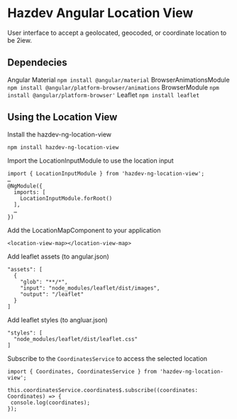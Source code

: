 # Hazdev Angular Location View

User interface to accept a geolocated, geocoded, or coordinate location to be
2iew.

## Dependecies

Angular Material `npm install @angular/material`
BrowserAnimationsModule `npm install @angular/platform-browser/animations`
BrowserModule `npm install @angular/platform-browser'`
Leaflet `npm install leaflet`

## Using the Location View

Install the hazdev-ng-location-view
```
npm install hazdev-ng-location-view
```

Import the LocationInputModule to use the location input
```
import { LocationInputModule } from 'hazdev-ng-location-view';
…
@NgModule({
  imports: [
    LocationInputModule.forRoot()
  ],
  …
})
```

Add the LocationMapComponent to your application
```
<location-view-map></location-view-map>
```

Add leaflet assets (to angular.json)
```
"assets": [
  {
    "glob": "**/*",
    "input": "node_modules/leaflet/dist/images",
    "output": "/leaflet"
  }
]
```

Add leaflet styles (to angluar.json)
```
"styles": [
  "node_modules/leaflet/dist/leaflet.css"
]
```

Subscribe to the `CoordinatesService` to access the selected location
```
import { Coordinates, CoordinatesService } from 'hazdev-ng-location-view';

this.coordinatesService.coordinates$.subscribe((coordinates: Coordinates) => {
 console.log(coordinates);
});
```

